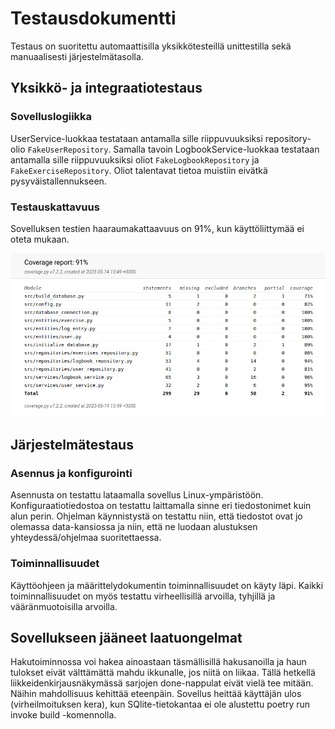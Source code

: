 # Testausdokumentti

Testaus on suoritettu automaattisilla yksikkötesteillä unittestilla sekä manuaalisesti järjestelmätasolla.


## Yksikkö- ja integraatiotestaus

### Sovelluslogiikka
UserService-luokkaa testataan antamalla sille riippuvuuksiksi repository-olio `FakeUserRepository`. 
Samalla tavoin LogbookService-luokkaa testataan antamalla sille riippuvuuksiksi oliot `FakeLogbookRepository` ja `FakeExerciseRepository`. 
Oliot talentavat tietoa muistiin eivätkä pysyväistallennukseen.

### Testauskattavuus
Sovelluksen testien haaraumakattaavuus on 91%, kun käyttöliittymää ei oteta mukaan.

![](./kuvat/test_coverage-report.png)


## Järjestelmätestaus

### Asennus ja konfigurointi

Asennusta on testattu lataamalla sovellus Linux-ympäristöön. Konfiguraatiotiedostoa on testattu laittamalla sinne eri tiedostonimet kuin alun perin.
Ohjelman käynnistystä on testattu niin, että tiedostot ovat jo olemassa data-kansiossa ja niin, että ne luodaan alustuksen yhteydessä/ohjelmaa suoritettaessa.

### Toiminnallisuudet

Käyttöohjeen ja määrittelydokumentin toiminnallisuudet on käyty läpi. 
Kaikki toiminnallisuudet on myös testattu virheellisillä arvoilla, tyhjillä ja vääränmuotoisilla arvoilla.

## Sovellukseen jääneet laatuongelmat
Hakutoiminnossa voi hakea ainoastaan täsmällisillä hakusanoilla ja haun tulokset eivät välttämättä mahdu ikkunalle, jos niitä on liikaa.
Tällä hetkellä liikkeidenkirjausnäkymässä sarjojen done-nappulat eivät vielä tee mitään. Näihin mahdollisuus kehittää eteenpäin.
Sovellus heittää käyttäjän ulos (virheilmoituksen kera), kun SQlite-tietokantaa ei ole alustettu poetry run invoke build -komennolla.
